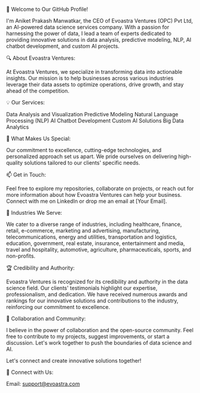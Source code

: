 👋 Welcome to Our GitHub Profile!

I'm Aniket Prakash Manwatkar, the CEO of Evoastra Ventures (OPC) Pvt Ltd, an AI-powered data science services company. With a passion for harnessing the power of data, I lead a team of experts dedicated to providing innovative solutions in data analysis, predictive modeling, NLP, AI chatbot development, and custom AI projects.


🔍 About Evoastra Ventures:

At Evoastra Ventures, we specialize in transforming data into actionable insights. Our mission is to help businesses across various industries leverage their data assets to optimize operations, drive growth, and stay ahead of the competition.


💡 Our Services:

Data Analysis and Visualization
Predictive Modeling
Natural Language Processing (NLP)
AI Chatbot Development
Custom AI Solutions
Big Data Analytics


🌟 What Makes Us Special:

Our commitment to excellence, cutting-edge technologies, and personalized approach set us apart. We pride ourselves on delivering high-quality solutions tailored to our clients' specific needs.


📫 Get in Touch:

Feel free to explore my repositories, collaborate on projects, or reach out for more information about how Evoastra Ventures can help your business. Connect with me on LinkedIn or drop me an email at [Your Email].


🚀 Industries We Serve:

We cater to a diverse range of industries, including healthcare, finance, retail, e-commerce, marketing and advertising, manufacturing, telecommunications, energy and utilities, transportation and logistics, education, government, real estate, insurance, entertainment and media, travel and hospitality, automotive, agriculture, pharmaceuticals, sports, and non-profits.


🏆 Credibility and Authority:

Evoastra Ventures is recognized for its credibility and authority in the data science field. Our clients' testimonials highlight our expertise, professionalism, and dedication. We have received numerous awards and rankings for our innovative solutions and contributions to the industry, reinforcing our commitment to excellence.


🤝 Collaboration and Community:

I believe in the power of collaboration and the open-source community. Feel free to contribute to my projects, suggest improvements, or start a discussion. Let's work together to push the boundaries of data science and AI.

Let's connect and create innovative solutions together!

🔗 Connect with Us:

Email: support@evoastra.com

<!---
EVOASTRA-VENTURES/EVOASTRA-VENTURES is a ✨ special ✨ repository because its `README.md` (this file) appears on your GitHub profile.
You can click the Preview link to take a look at your changes.
--->
